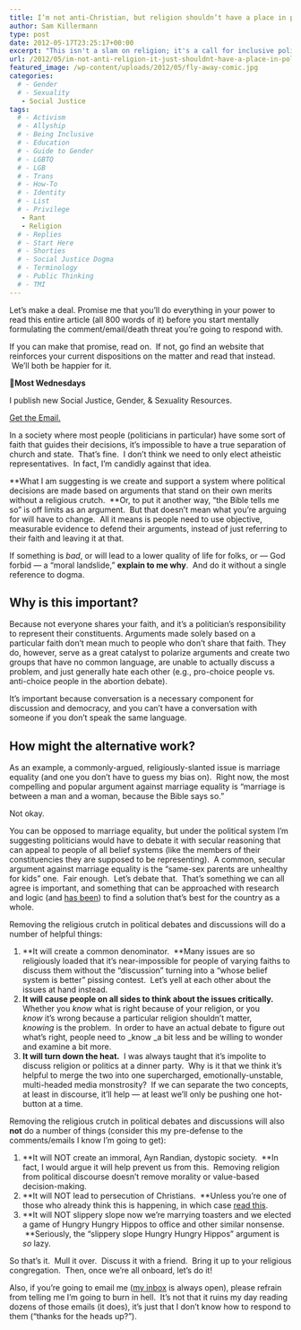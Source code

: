 ```yaml
---
title: I’m not anti-Christian, but religion shouldn’t have a place in political decisions.
author: Sam Killermann
type: post
date: 2012-05-17T23:25:17+00:00
excerpt: "This isn't a slam on religion; it's a call for inclusive political debate."
url: /2012/05/im-not-anti-religion-it-just-shouldnt-have-a-place-in-political-decisions/
featured_image: /wp-content/uploads/2012/05/fly-away-comic.jpg
categories: 
  # - Gender
  # - Sexuality
   - Social Justice
tags:
  # - Activism
  # - Allyship
  # - Being Inclusive
  # - Education
  # - Guide to Gender
  # - LGBTQ
  # - LGB
  # - Trans
  # - How-To
  # - Identity
  # - List
  # - Privilege
   - Rant
   - Religion
  # - Replies
  # - Start Here
  # - Shorties
  # - Social Justice Dogma
  # - Terminology
  # - Public Thinking
  # - TMI
---
```

Let&#8217;s make a deal. Promise me that you&#8217;ll do everything in your power to read this entire article (all 800 words of it) before you start mentally formulating the comment/email/death threat you&#8217;re going to respond with.  

If you can make that promise, read on.  If not, go find an website that reinforces your current dispositions on the matter and read that instead.  We&#8217;ll both be happier for it.
  
<!--more-->

<aside class="heyHeyLook wednesdayEmail"><p><span class="icon">💌</span><strong>Most Wednesdays</strong></p><p>I publish new Social Justice, Gender, & Sexuality Resources.</p> <a class="button" title="Join my mailing list" href="http://bit.ly/2MmE28c" target="_blank"> Get the Email. </a> </aside> 


In a society where most people (politicians in particular) have some sort of faith that guides their decisions, it&#8217;s impossible to have a true separation of church and state.  That&#8217;s fine.  I don&#8217;t think we need to only elect atheistic representatives.  In fact, I&#8217;m candidly against that idea.

**What I am suggesting is we create and support a system where political decisions are made based on arguments that stand on their own merits without a religious crutch.  **Or, to put it another way, &#8220;the Bible tells me so&#8221; is off limits as an argument.  But that doesn&#8217;t mean what you&#8217;re arguing for will have to change.  All it means is people need to use objective, measurable evidence to defend their arguments, instead of just referring to their faith and leaving it at that.

If something is _bad_, or will lead to a lower quality of life for folks, or &#8212; God forbid &#8212; a &#8220;moral landslide,&#8221; **explain to me why**.  And do it without a single reference to dogma.

## Why is this important?

Because not everyone shares your faith, and it&#8217;s a politician&#8217;s responsibility to represent their constituents. Arguments made solely based on a particular faith don&#8217;t mean much to people who don&#8217;t share that faith. They do, however, serve as a great catalyst to polarize arguments and create two groups that have no common language, are unable to actually discuss a problem, and just generally hate each other (e.g., pro-choice people vs. anti-choice people in the abortion debate).

It&#8217;s important because conversation is a necessary component for discussion and democracy, and you can&#8217;t have a conversation with someone if you don&#8217;t speak the same language.

## How might the alternative work?

As an example, a commonly-argued, religiously-slanted issue is marriage equality (and one you don&#8217;t have to guess my bias on).  Right now, the most compelling and popular argument against marriage equality is &#8220;marriage is between a man and a woman, because the Bible says so.&#8221;

Not okay.

You can be opposed to marriage equality, but under the political system I&#8217;m suggesting politicians would have to debate it with secular reasoning that can appeal to people of all belief systems (like the members of their constituencies they are supposed to be representing).  A common, secular argument against marriage equality is the &#8220;same-sex parents are unhealthy for kids&#8221; one.  Fair enough.  Let&#8217;s debate that.  That&#8217;s something we can all agree is important, and something that can be approached with research and logic (and <a title="Google Scholar Search" href="http://scholar.google.com/scholar?q=same-sex+parents+and+children&btnG=&hl=en&as_sdt=0%2C44" target="_blank">has been</a>) to find a solution that&#8217;s best for the country as a whole.

Removing the religious crutch in political debates and discussions will do a number of helpful things:

  1. **It will create a common denominator.  **Many issues are so religiously loaded that it&#8217;s near-impossible for people of varying faiths to discuss them without the &#8220;discussion&#8221; turning into a &#8220;whose belief system is better&#8221; pissing contest.  Let&#8217;s yell at each other about the issues at hand instead.
  2. **It will cause people on all sides to think about the issues critically.**  Whether you _know_ what is right because of your religion, or you _know_ it&#8217;s wrong because a particular religion shouldn&#8217;t matter, _knowing_ is the problem.  In order to have an actual debate to figure out what&#8217;s right, people need to _know _a bit less and be willing to wonder and examine a bit more.
  3. **It will turn down the heat.**  I was always taught that it&#8217;s impolite to discuss religion or politics at a dinner party.  Why is it that we think it&#8217;s helpful to merge the two into one supercharged, emotionally-unstable, multi-headed media monstrosity?  If we can separate the two concepts, at least in discourse, it&#8217;ll help &#8212; at least we&#8217;ll only be pushing one hot-button at a time.

Removing the religious crutch in political debates and discussions will also **not** do a number of things (consider this my pre-defense to the comments/emails I know I&#8217;m going to get):

  1. **It will NOT create an immoral, Ayn Randian, dystopic society.  **In fact, I would argue it will help prevent us from this.  Removing religion from political discourse doesn&#8217;t remove morality or value-based decision-making.
  2. **It will NOT lead to persecution of Christians.  **Unless you&#8217;re one of those who already think this is happening, in which case <a title="30+ Examples of Christian Privilege" href="/2012/05/list-of-examples-of-christian-privileg/" target="_blank">read this</a>.
  3. **It will NOT slippery slope now we&#8217;re marrying toasters and we elected a game of Hungry Hungry Hippos to office and other similar nonsense.  **Seriously, the &#8220;slippery slope Hungry Hungry Hippos&#8221; argument is _so_ lazy.

So that&#8217;s it.  Mull it over.  Discuss it with a friend.  Bring it up to your religious congregation.  Then, once we&#8217;re all onboard, let&#8217;s do it!

Also, if you&#8217;re going to email me (<a title="Email Sam" href="mailto:sam@0afb8f23-e02f-4bd2-a9ce-bafa1dce6d8c.app.getshifter.io" target="_blank">my inbox</a> is always open), please refrain from telling me I&#8217;m going to burn in hell.  It&#8217;s not that it ruins my day reading dozens of those emails (it does), it&#8217;s just that I don&#8217;t know how to respond to them (&#8220;thanks for the heads up?&#8221;).

 [1]: /tag/christianity/ "Articles about Christianity"
 [2]: /2012/05/list-of-examples-of-christian-privileg/ "30+ Examples of Christian Privilege"